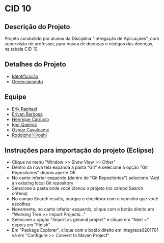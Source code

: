 # CID 10

## Descrição do Projeto
  
  Projeto conduzido por alunos da Disciplina "Intregação de Aplicações", com supervisão do professor, para busca de doenças e códigos das doenças, na tabela CID 10.

## Detalhes do Projeto

 - [Identificação](https://github.com/osmarpixuri/integracao201701/wiki/Identifica%C3%A7%C3%A3o)
 - [Gerenciamento](https://github.com/osmarpixuri/integracao201701/wiki/Gerenciamento)
 
## Equipe

 - [Erik Raphael](https://github.com/kirebr)
 - [Erivan Barbosa](https://github.com/erivanbarbosa)
 - [Henrique Cardoso](https://github.com/henriquecf)
 - [Igor Queiroz](https://github.com/igorqsilva)
 - [Osmar Cavalcante](https://github.com/osmarpixuri)
 - [Rodolpho Hiroshi](https://github.com/rodolphohiroshi)

## Instruções para importação do projeto (Eclipse)

 - Clique no menu "Window >> Show View >> Other"
 - Dentro da nova tela expanda a pasta "Git" e selecione a opção "Git Repositories" depois aperte OK
 - No canto inferior esquerdo (dentro de "Git Repositories") selecione "Add an existing local Git repository
 - Selecione a pasta onde você clonou o projeto (no campo Search criteria)
 - No campo Search results, marque o checkbox com o caminho que você escolheu
 - Novamente, no canto inferior esquerdo, clique com o botão direito em "Working Tree >> Import Projects..."
 - Selecione a opção "Import as general project" e clique em "Next >" depois em "Finish" 
 - Em "Package Explorer", clique com o botão direito em integraca0201701 vá em "Configure >> Convert to Maven Project"

